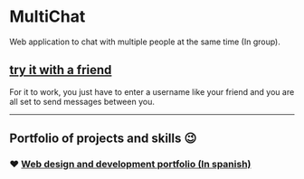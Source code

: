 # MultiChat
Web application to chat with multiple people at the same time (In group).
## [try it with a friend](https://multichat-reiq.herokuapp.com/)
For it to work, you just have to enter a username like your friend and you are all set to send messages between you.
___
## Portfolio of projects and skills :wink:
### :heart: [Web design and development portfolio (In spanish)](https://bit.ly/hernanreiq)